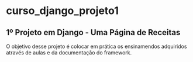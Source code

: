 # curso_django_projeto1
1º Projeto em Django - Uma Página de Receitas
---
O objetivo desse projeto é colocar em prática os ensinamendos adquiridos através de aulas e da documentação do framework.
